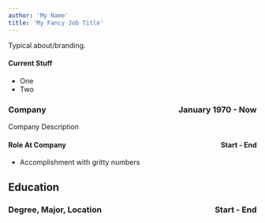 ```yaml
---
author: 'My Name'
title: 'My Fancy Job Title'
---
```


Typical about/branding.

#### Current Stuff

* One
* Two

### Company <span style="float: right;"> January 1970 - Now </span>

Company Description

#### Role At Company <span style="float: right;">Start - End </span>

* Accomplishment with gritty numbers

## Education

### Degree, Major, Location <span style="float: right;">Start - End </span>
